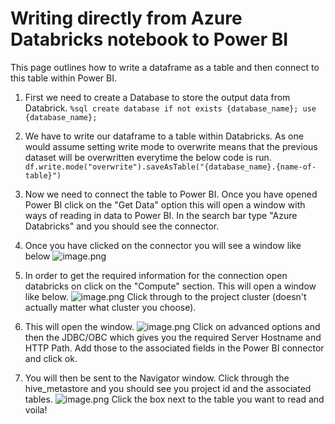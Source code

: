 # Writing directly from Azure Databricks notebook to Power BI

This page outlines how to write a dataframe as a table and then connect to this table within Power BI.

1. First we need to create a Database to store the output data from Databrick.
 `%sql
  create database if not exists {database_name};
  use {database_name};`
2. We have to write our dataframe to a table within Databricks. As one would assume setting write mode to overwrite means that the previous dataset will be overwritten everytime the below code is run.
`df.write.mode("overwrite").saveAsTable("{database_name}.{name-of-table}")`
2. Now we need to connect the table to Power BI. Once you have opened Power BI click on the "Get Data" option this will open a window with ways of reading in data to Power BI. In the search bar type "Azure Databricks" and you should see the connector.
3. Once you have clicked on the connector you will see a window like below
![image.png](/.attachments/image-b27c3ddd-80d8-447e-82ad-801adafa207b.png)

4. In order to get the required information for the connection open databricks on click on the "Compute" section. This will open a window like below. ![image.png](/.attachments/image-212e1ae9-6b2b-4ebd-bda9-f95cb23ef611.png)
Click through to the project cluster (doesn't actually matter what cluster you choose).

5. This will open the window.
![image.png](/.attachments/image-0e330975-411f-4be1-a7ce-560106f02189.png)
Click on advanced options and then the JDBC/OBC which gives you the required Server Hostname and HTTP Path. Add those to the associated fields in the Power BI connector and click ok.

6. You will then be sent to the Navigator window. Click through the hive_metastore and you should see you project id and the associated tables.
![image.png](/.attachments/image-3696c303-9815-4401-952d-099b0afd0316.png)
Click the box next to the table you want to read and voila!